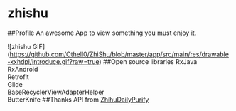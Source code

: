 # zhishu
##Profile
An awesome App to view something you must enjoy it.  
  
  


![zhishu GIF] (https://github.com/Othell0/ZhiShu/blob/master/app/src/main/res/drawable-xxhdpi/introduce.gif?raw=true)
##Open source libraries
RxJava  
RxAndroid  
Retrofit  
Glide  
BaseRecyclerViewAdapterHelper  
ButterKnife
##Thanks
API from [ZhihuDailyPurify](https://github.com/izzyleung/ZhihuDailyPurify)

